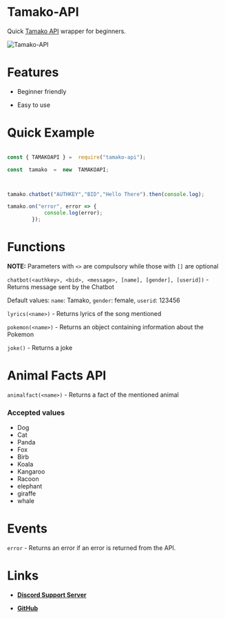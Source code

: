 
# Tamako-API

Quick [Tamako API](https://api.tamako.tech) wrapper for beginners.



![Tamako-API](https://nodei.co/npm/tamako-api.png)



# Features

- Beginner friendly

- Easy to use




# Quick Example



```js

const { TAMAKOAPI } =  require("tamako-api");

const  tamako  =  new  TAMAKOAPI;



tamako.chatbot("AUTHKEY","BID","Hello There").then(console.log);

tamako.on("error", error => {
			console.log(error);
		});


```

# Functions



**NOTE:** Parameters with `<>` are compulsory while those with `[]` are optional



`chatbot(<authkey>, <bid>, <message>, [name], [gender], [userid])` - Returns message sent by the Chatbot

Default values: `name`: Tamako, `gender`: female, `userid`: 123456



`lyrics(<name>)` - Returns lyrics of the song mentioned


`pokemon(<name>)` - Returns an object containing information about the Pokemon

`joke()`  - Returns a joke


# Animal Facts API

`animalfact(<name>)` - Returns a fact of the mentioned animal

### Accepted values

- Dog
- Cat
- Panda
- Fox
- Birb
- Koala
- Kangaroo
- Racoon
- elephant
- giraffe
- whale

# Events

`error` - Returns an error if an error is returned from the API.



# Links

- **[Discord Support Server](https://support.tamako.tech)**

- **[GitHub](https://github.com/BearTS/tamako-api)**
